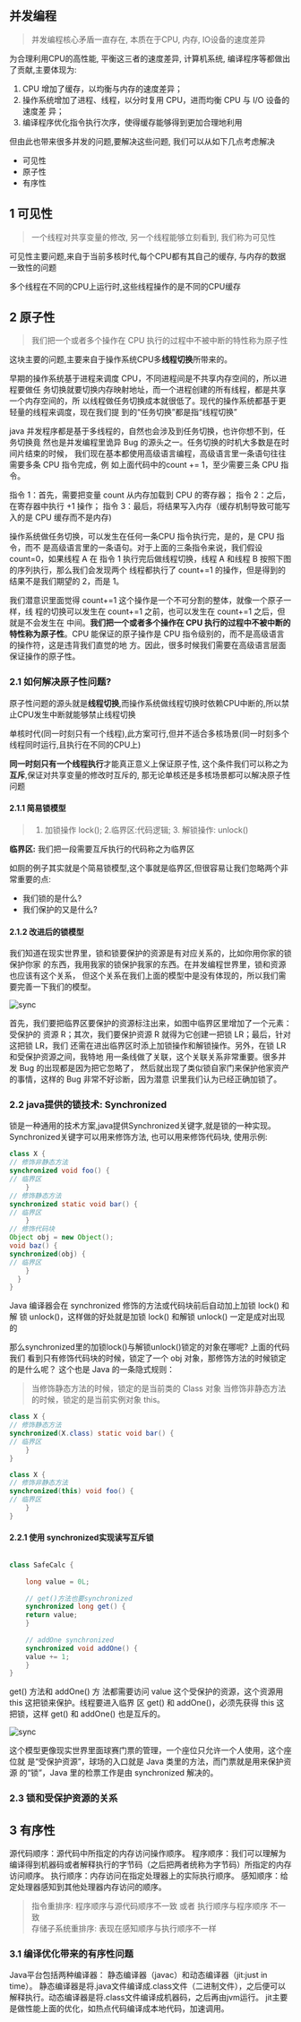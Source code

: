 

## 并发编程

> 并发编程核心矛盾一直存在, 本质在于CPU, 内存, IO设备的速度差异

为合理利用CPU的高性能, 平衡这三者的速度差异, 计算机系统, 编译程序等都做出了贡献,主要体现为:
1. CPU 增加了缓存，以均衡与内存的速度差异；
2. 操作系统增加了进程、线程，以分时复用 CPU，进而均衡 CPU 与 I/O 设备的速度差
异；
3. 编译程序优化指令执行次序，使得缓存能够得到更加合理地利用


但由此也带来很多并发的问题,要解决这些问题, 我们可以从如下几点考虑解决

 - 可见性
 - 原子性
 - 有序性
 
 
 
## 1 可见性
> 一个线程对共享变量的修改, 另一个线程能够立刻看到, 我们称为可见性

可见性主要问题,来自于当前多核时代,每个CPU都有其自己的缓存, 与内存的数据一致性的问题

多个线程在不同的CPU上运行时,这些线程操作的是不同的CPU缓存
 

## 2 原子性
 > 我们把一个或者多个操作在 CPU 执行的过程中不被中断的特性称为原子性
 
 这块主要的问题,主要来自于操作系统CPU多**线程切换**所带来的。
 
 早期的操作系统基于进程来调度 CPU，不同进程间是不共享内存空间的，所以进程要做任
 务切换就要切换内存映射地址，而一个进程创建的所有线程，都是共享一个内存空间的，所
 以线程做任务切换成本就很低了。现代的操作系统都基于更轻量的线程来调度，现在我们提
 到的“任务切换”都是指“线程切换”
 
 
 java 并发程序都是基于多线程的，自然也会涉及到任务切换，也许你想不到，任务切换竟
 然也是并发编程里诡异 Bug 的源头之一。任务切换的时机大多数是在时间片结束的时候，
 我们现在基本都使用高级语言编程，高级语言里一条语句往往需要多条 CPU 指令完成，例
 如上面代码中的count += 1，至少需要三条 CPU 指令。
 
  指令 1：首先，需要把变量 count 从内存加载到 CPU 的寄存器；
  指令 2：之后，在寄存器中执行 +1 操作；
  指令 3：最后，将结果写入内存（缓存机制导致可能写入的是 CPU 缓存而不是内存)
 
 
 操作系统做任务切换，可以发生在任何一条CPU 指令执行完，是的，是 CPU 指令，而不
 是高级语言里的一条语句。对于上面的三条指令来说，我们假设 count=0，如果线程 A 在
 指令 1 执行完后做线程切换，线程 A 和线程 B 按照下图的序列执行，那么我们会发现两个
 线程都执行了 count+=1 的操作，但是得到的结果不是我们期望的 2，而是 1。


我们潜意识里面觉得 count+=1 这个操作是一个不可分割的整体，就像一个原子一样，线
程的切换可以发生在 count+=1 之前，也可以发生在 count+=1 之后，但就是不会发生在
中间。**我们把一个或者多个操作在 CPU 执行的过程中不被中断的特性称为原子性**。CPU
能保证的原子操作是 CPU 指令级别的，而不是高级语言的操作符，这是违背我们直觉的地
方。因此，很多时候我们需要在高级语言层面保证操作的原子性。

 ### 2.1 如何解决原子性问题?
原子性问题的源头就是**线程切换**,而操作系统做线程切换时依赖CPU中断的,所以禁止CPU发生中断就能够禁止线程切换

单核时代(同一时刻只有一个线程),此方案可行,但并不适合多核场景(同一时刻多个线程同时运行,且执行在不同的CPU上)


**同一时刻只有一个线程执行**才能真正意义上保证原子性, 这个条件我们可以称之为**互斥**,保证对共享变量的修改时互斥的,
那无论单核还是多核场景都可以解决原子性问题

#### 2.1.1 简易锁模型

> 1. 加锁操作 lock(); 2.临界区:代码逻辑;  3. 解锁操作: unlock()

**临界区:** 我们把一段需要互斥执行的代码称之为临界区

如厕的例子其实就是个简易锁模型,这个事就是临界区,但很容易让我们忽略两个非常重要的点:
- 我们锁的是什么?
- 我们保护的又是什么?


#### 2.1.2 改进后的锁模型
我们知道在现实世界里，锁和锁要保护的资源是有对应关系的，比如你用你家的锁保护你家
的东西，我用我家的锁保护我家的东西。在并发编程世界里，锁和资源也应该有这个关系，
但这个关系在我们上面的模型中是没有体现的，所以我们需要完善一下我们的模型。

![sync](./img/sync100.png)

首先，我们要把临界区要保护的资源标注出来，如图中临界区里增加了一个元素：受保护的
资源 R；其次，我们要保护资源 R 就得为它创建一把锁 LR；最后，针对这把锁 LR，我们
还需在进出临界区时添上加锁操作和解锁操作。另外，在锁 LR 和受保护资源之间，我特地
用一条线做了关联，这个关联关系非常重要。很多并发 Bug 的出现都是因为把它忽略了，
然后就出现了类似锁自家门来保护他家资产的事情，这样的 Bug 非常不好诊断，因为潜意
识里我们认为已经正确加锁了。

### 2.2 java提供的锁技术: Synchronized
锁是一种通用的技术方案,java提供Synchronized关键字,就是锁的一种实现。
Synchronized关键字可以用来修饰方法, 也可以用来修饰代码块, 使用示例:
```java
class X {
// 修饰非静态方法
synchronized void foo() {
// 临界区
    }
// 修饰静态方法
synchronized static void bar() {
// 临界区
    }
// 修饰代码块
Object obj = new Object();
void baz() {
synchronized(obj) {
// 临界区
    }
  }
}
```
Java 编译器会在 synchronized 修饰的方法或代码块前后自动加上加锁 lock() 和解
锁 unlock()，这样做的好处就是加锁 lock() 和解锁 unlock() 一定是成对出现的
 
那么synchronized里的加锁lock()与解锁unlock()锁定的对象在哪呢?
上面的代码我们
看到只有修饰代码块的时候，锁定了一个 obj 对象，那修饰方法的时候锁定的是什么呢？
这个也是 Java 的一条隐式规则：
>当修饰静态方法的时候，锁定的是当前类的 Class 对象
>当修饰非静态方法的时候，锁定的是当前实例对象 this。

```java
class X {
// 修饰静态方法
synchronized(X.class) static void bar() {
// 临界区
    }
}

class X {
// 修饰非静态方法
synchronized(this) void foo() {
// 临界区
    }
}
```
#### 2.2.1 使用 synchronized实现读写互斥锁

```java

class SafeCalc {
    
    long value = 0L;
    
    // get()方法也要synchronized
    synchronized long get() {
    return value;
    }
    
    // addOne synchronized
    synchronized void addOne() {
    value += 1;
    }
}

```
get() 方法和 addOne() 方
法都需要访问 value 这个受保护的资源，这个资源用 this 这把锁来保护。线程要进入临界
区 get() 和 addOne()，必须先获得 this 这把锁，这样 get() 和 addOne() 也是互斥的。

![sync](./img/sync101.png)


这个模型更像现实世界里面球赛门票的管理，一个座位只允许一个人使用，这个座位就
是“受保护资源”，球场的入口就是 Java 类里的方法，而门票就是用来保护资源
的“锁”，Java 里的检票工作是由 synchronized 解决的。

### 2.3 锁和受保护资源的关系


## 3 有序性

源代码顺序：源代码中所指定的内存访问操作顺序。
程序顺序：我们可以理解为编译得到机器码或者解释执行的字节码（之后把两者统称为字节码）所指定的内存访问顺序。
执行顺序：内存访问在指定处理器上的实际执行顺序。
感知顺序：给定处理器感知到其他处理器内存访问的顺序。

> 指令重排序: 程序顺序与源代码顺序不一致 或者 执行顺序与程序顺序 不一致    
> 存储子系统重排序: 表现在感知顺序与执行顺序不一样



### 3.1 编译优化带来的有序性问题
Java平台包括两种编译器：
静态编译器（javac）和动态编译器（jit:just in time）。
静态编译器是将.java文件编译成.class文件（二进制文件），之后便可以解释执行。动态编译器是将.class文件编译成机器码，之后再由jvm运行。
jit主要是做性能上面的优化，如热点代码编译成本地代码，加速调用。

